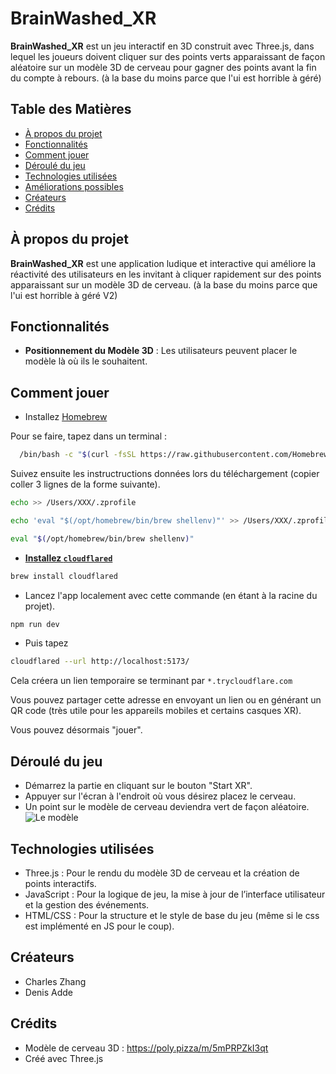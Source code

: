 # BrainWashed_XR

**BrainWashed_XR** est un jeu interactif en 3D construit avec Three.js, dans lequel les joueurs doivent cliquer sur des points verts apparaissant de façon aléatoire sur un modèle 3D de cerveau pour gagner des points avant la fin du compte à rebours. (à la base du moins parce que l'ui est horrible à géré)

## Table des Matières
- [À propos du projet](#à-propos-du-projet)
- [Fonctionnalités](#fonctionnalités)
- [Comment jouer](#comment-jouer)
- [Déroulé du jeu](#déroulé-du-jeu)
- [Technologies utilisées](#technologies-utilisées)
- [Améliorations possibles](#améliorations-possibles)
- [Créateurs](#créateurs)
- [Crédits](#crédits)

## À propos du projet
**BrainWashed_XR** est une application ludique et interactive qui améliore la réactivité des utilisateurs en les invitant à cliquer rapidement sur des points apparaissant sur un modèle 3D de cerveau. (à la base du moins parce que l'ui est horrible à géré V2)

## Fonctionnalités
- **Positionnement du Modèle 3D** : Les utilisateurs peuvent placer le modèle là où ils le souhaitent.

## Comment jouer

  - Installez [Homebrew](https://brew.sh)

Pour se faire, tapez dans un terminal :

```bash
  /bin/bash -c "$(curl -fsSL https://raw.githubusercontent.com/Homebrew/install/HEAD/install.sh)"
```

Suivez ensuite les instructructions données lors du téléchargement (copier coller 3 lignes de la forme suivante).


```bash
echo >> /Users/XXX/.zprofile

echo 'eval "$(/opt/homebrew/bin/brew shellenv)"' >> /Users/XXX/.zprofile

eval "$(/opt/homebrew/bin/brew shellenv)"
```

  - **[Installez `cloudflared`](https://developers.cloudflare.com/cloudflare-one/connections/connect-networks/downloads/)**

```bash
brew install cloudflared
```
- Lancez l'app localement avec cette commande (en étant à la racine du projet).

```bash
npm run dev
```

- Puis tapez

```bash
cloudflared --url http://localhost:5173/
```

Cela créera un lien temporaire se terminant par `*.trycloudflare.com`

Vous pouvez partager cette adresse en envoyant un lien ou en générant un QR code (très utile pour les appareils mobiles et certains casques XR).

Vous pouvez désormais "jouer".

## Déroulé du jeu

- Démarrez la partie en cliquant sur le bouton "Start XR".
- Appuyer sur l'écran à l'endroit où vous désirez placez le cerveau.
- Un point sur le modèle de cerveau deviendra vert de façon aléatoire.
![Le modèle](assets/pas_encore.png)

## Technologies utilisées

- Three.js : Pour le rendu du modèle 3D de cerveau et la création de points interactifs.
- JavaScript : Pour la logique de jeu, la mise à jour de l’interface utilisateur et la gestion des événements.
- HTML/CSS : Pour la structure et le style de base du jeu (même si le css est implémenté en JS pour le coup).

## Créateurs

- Charles Zhang
- Denis Adde

## Crédits

- Modèle de cerveau 3D : https://poly.pizza/m/5mPRPZkI3qt
- Créé avec Three.js